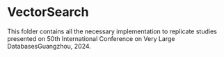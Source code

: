 # VectorSearch
This folder contains all the necessary implementation to replicate studies presented on 50th International Conference on Very Large DatabasesGuangzhou, 2024.

